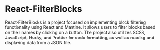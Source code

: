 # React-FilterBlocks
React-FilterBlocks is a project focused on implementing block filtering functionality using React and
Mantine. It allows users to filter blocks based on their names by clicking on a button. The project also
utilizes SCSS, JavaScript, Husky, and Prettier for code formatting, as well as reading and displaying data
from a JSON file.
